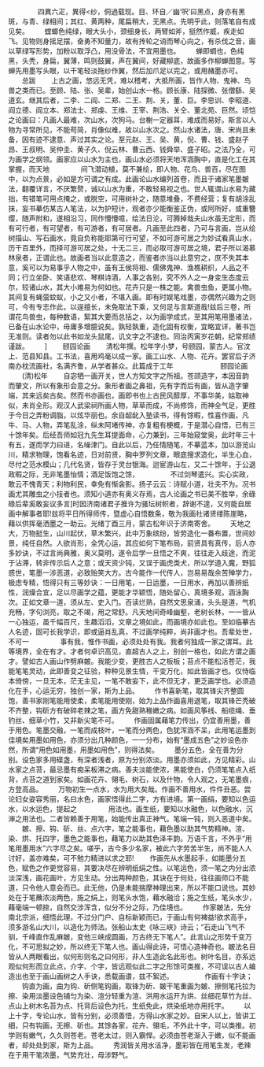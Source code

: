 <!-- { "loadSidebar": true } -->
　　
　　四異六疋，異得<纱，侗過载现。目、环自／幽’呎’曰黑点，身亦有黑斑，与青、绿相间；其红、黄两种，尾扁稍大，无黑点。先明乎此，则落笔自有成见矣。
　　螳螂色纯绿，眼大头小，颈细身长，两臂如斧，挺然作威，疾走如飞。见物则身摇足摆，奋勇不知量力，故有抟轮之诮而琴心向之，有杀伐之音，画以草绿写形势，加粉以取浮凸，用没骨法，不宜用墨也。
　　蝉即蜩也，色纯黑，头秃，身扁，翼薄，鸣则鼓翼，声在翼间，好藏柳底，故画多作柳蝉图意。写蝉先用墨写头眼，以干笔轻淡拖纱作翼，然后加爪足以完之，或用赭墨亦可。
　　总跋
　　上古之画，悠远无凭，难以稽考，大抵所画，皆作人物、鬼神、鸟兽之类而已。至顾、陆、张、吴辈，始创山水一格。顾长康、陆探微、张僧繇、吴道玄。继其后者，二李、二阎、二郑、二王、荆、关，董、巨。李思训、李昭道、阎立德、阎立本、郑法士、郑虔、王维、王宰、荆浩、关仝、董北苑、巨然。顷恺之论画曰：凡画人最难，次山水，次狗马。台榭一定器耳，难成而易好。斯言以人物为寻常所见，不能苟简，肖像似难，故以山水次之。然山水诸法，唐、宋尚且未备，因有迹不逮意、声过其实之论。至元赵、王、吴、黄，倪、曹、钱、盛赵子昂、王叔明、吴仲圭、黄子久、倪云林、曹云西、钱舜举、盛子昭。之法乃全，可为画学之纲领。画家应以山水为主也，画山水必须将天地浑涵胸中，直是化工在其掌握，而天地
　　
　　间飞潜动植，莫不兼绘，即人物、花鸟、兽百，尽在图中，以为点景，必如是方可谓之有成。此画论山水编列首卷，而且于诸家笔墨皴法，翻覆详言，不厌繁赘，诚以山水为重，不敢轻易视之也。世人辄谓山水易为藏拙，有错笔可用点掩之，或脱空，可用树补之，随意堆叠，不费经营；复有胡涂乱抹，妄书摹仿某古人笔法，以为护短计，观者亦少能衡鉴正伪，或阿所好，或重簪缨，随声附和，遂相沿习，同作懵懵噫，绘法日沦，可腾掉哉夫山水虽无定形，而有可行者，有可望者，有可游者，有可居者。凡画至此四者，乃可与言画，岂从绘树描山、写石画水，竟自负称能耶第可行可望，不如可游可居之为妙试看真山水，历干百里外，而择可游可居之处，十无二三，而必取可游可居之境，君子所以渴慕林泉者，正谓此也。故画者当以此意造之，而鉴者亦当以此意穷之，庶不失其本意，奚可以为易事乎人物之中，虽有王侯将相、儒佛鬼神、渔樵耕织，人品之不同；行立坐卧、笑语悲欢、琴棋诗酒，人事之各别，究不外人之一身变生态度云尔，较诸山水，其大小难易为何如也。花卉只是一株之能。禽兽虫鱼，更属小物。其间复有蝇萤蚊蚁，小之又小者，不堪入画。即有时娱笔戏墨，亦偶然兴趣为之则可，今有专志作此，以逞擅长，未免取法下乘，又何足与言斯道哉!兹后三卷，所谓花鸟兽虫，每种数语，絮其大要而总括之，以为画学成式，至其用笔用墨诸法，已备在山水论中，毋庸多增臆说矣。孰轻孰重，造化固有权衡，宜略宜详，著书岂无准则。读者勿以此书如龙头鼠尾，讥文字之不逮也。同治丙寅岁花朝，纪常郑绩谨跋。
　　]
　　颐园论画
　　清松年撰。松年字小梦，号颐园，蒙古人。官汶上、范县知县。工书法，喜用鸡毫以成一家。画工山水、人物、花卉。罢官后子济南办枕流画社，名满齐鲁，从学者甚众。此篇成于工年
　　
　　
　　颐园论画
　　(清)松年
　　自宓牺一画开关，世人方知文字之所祖。苍颉造字，本因音韵而肇文，所以有象形会意之分。象形者画之鼻祖，先有字而后有画，皆从造字肇端，其来远矣古矣。然而书亦画也，画即书也上古民风醇厚，不事华美，姑取神似，未肖全形。观汉人武梁祠所画人物，草草而成，不尚修饰，而神全气足，更胜于今日之弄粉调脂，以炫华丽也。余自龆龀入塾读书，得有馀暇，性喜作画，凡牛、马、人物，弄笔乱涂，纵未阿堵传神，亦复粗有梗概，于是潜心自悟，已有三十馀年矣。后经吾师如冠九先生耳提面命，心力兼到，三年始窥堂奥，此时年三十有五，遂而学力曰进，名噪津门。自此以后，乃任情随笔，不摹蓝本，加以游览山川，精求物理，饱看名迹，日对前贤，胸中罗列文章，眼底搜求造化，半生心血，尽付之范水模山；几代名贤，皆存于灵台银海。迨宦游山左，又二十馀年，于公退政暇之际，无非笔墨怡情；酒足饭饱之馀，
　　
　　不过剑琴遣兴。实心实政，敢云不愧青天；利物利民，幸免有惭衾影。扬子云云：诗赋小道，壮夫不为。况书画尤其雕虫之小技者也。须知小道亦有奥义存焉，古人论画之书已美不胜举，余碌碌后辈奚敢妄议多言]时因济南诸君子推许为骚坛树帜者，辞谢不遑，又何能自居画中解事者耶!兹将平日所得师传，暨虚心自悟数条，敬为我画社诸贤缕陈崖略，藉以供挥毫洒墨之一助云。光绪丁酉三月，蒙古松年识于济南寄舍。
　　天地之大，万物挺生，山川起伏，草木繁兴，此中万象缤纷，皆劳造化一番布置，世间妙景，纯任自然。人欲肖形，全凭心运，其应如何下笔布局，前贤具有真传，后人亦多妙诀，不过言尚典雅，奥义莫明，遂令后学一旦悟之不爽，往往走入歧途，而泥于沾滞，转非传示后人之意；或天资少钝，又误于画虎类犬，所以学道入魔，野狐惑世，笔墨一涉恶道，必致贻笑大方。古今能作一代传人，岂易易哉余苦殚学力，极虑专精，悟得只有三等妙诀：一日用笔，一日运墨，一日用水，再加以善辨纸性，润燥合宜，足以尽画学之蕴，更能才华颖悟，随处留心，真境多观，涵泳胸次。正如文章一道，须从左、史入门。百读烂熟，自然文思泉涌，头头是道，气机充畅，字句浏亮，取之不竭，用之常舒。凡天地间奇峰幽壑，老树长林，一一皆从一心独运，虽千幅百尺，生趣滔滔，文章之境如此，而画境亦如此也。至如临摹古人名迹，固可长我学识，即或逼肖乱真，不过画学纯粹，尚非画才也。吾辈处世，不可一
　　
　　事有我，惟作书画，必须处处有我。我者何独成一家之谓耳。此等境界，全在有才。才者何卓识高见，直超古人之上，别创一格也，如此方谓之画才。譬如古人画山作劈麻皴。我能少变，更胜古人之板板；苔点不能松活苍茫，我能笔笔灵动，此即善变之征验，种种见景生情，干变万化，如此皆画才也。仅恃临本倚傍，一旦无本，茫无主见，一笔不敢妄下，此不但无才，更乏画学也。必须造化在手，心运无穷，独创一家，斯为上品。
　　作书喜新笔，取其锋尖齐整圆饱，善书家刚笔能用使柔，柔笔能用使刚，始为上品作画喜用退笔，取其锋芒秃破不齐整，钩斫方有破碎老辣之笔，画方免甜熟稚嫩之病。如画风筝线、船缆绳、垂钓丝、细草小竹，又非新尖笔不可。
　　作画固属藉笔力传出，仍宜善用墨，善于用色。笔墨交融，一笔而成枝叶，一笔而分两色，色犹浑涵不呆，此用笔运墨到佳境矣用墨如用色，亦须分出几种颜色，一一分布，始有“墨成五色”之妙设色亦然，所谓“用色如用墨，用墨如用色”，则得法矣。
　　墨分五色，全在善为分别。设色家多用碟盏，有深者浅者，原为分别浓淡。用墨亦须如此，方见精彩。山水家之点苔，最忌墨有痴呆板滞之病。善夫淡能使浓，黑能使白，仍须笔笔点入纸背，点苔之道到家矣。如画花卉、翎毛、树石，以及什物，令人观之，无笔墨痕，方登高品。
　　万物初生一点水，水为用大矣哉。作画不善用水，件件丑恶。尝论妇女姿容秀丽，名曰水色，画家悟得此二字，方有进境。第一画绢，要知以色运水，以水运色，提起之
　　
　　用法也。画生纸，要知以水融色，以色融水，沉渖之用法也。二者皆赖善于用笔，始能传出真正神气。笔端一钝，则入恶道中矣。
　　皴、擦、钩、斫、丝、点六字，笔之能事也，藉色墨以助其气势精神。渲、染、烘、托四字，墨色之能事也，藉笔力以助其色泽丰韵。万语千言，不外乎“用笔用墨用水”六字尽之矣。嗟乎，古今多少名家，被此六字劳苦半生，尚不能人人讨好，盖亦难矣，可不勉力精进以求之耶!
　　作画先从水墨起手，如能墨分五色，赋色之作更觉容易，其要决尽在辨明纸绢之性。以笔运色，须一笔之内分出浓淡深浅，画花画叶，方见生动。分出两种颜色，其诀在于何处，往往画师口不能道，只令他人意会而已。此无他，仍是未能揣摩神理出来，所以不能口说也。其妙处在于笔蘸浓淡两色，施之绢上，则笔头水饱，藉水融洽；施之生纸，笔头水少，藉毫端一顿捺，自然交涉浑含，似分不分之际，乃佳境也。
　　作家皴法，先分南北宗派，细悟此理，不过分门户、自标新颖而已，于画山有何裨益!欲求高手，须多游名山大川，以造化为师法。张船山太史《咏三峡》诗云；“石走山飞气不驯，千峰直作乱麻皴，变他三峡成圆画，万古终无下笔人”。此言山之形势千变万化，不可思拟之妙，所以终无下笔人也。画山得此诗，可悟心造神奇也。皴法名目皆从人两眼看出，似何形则名之曰何形，非人生造此名此形也。树叶名目，亦系远观似何形而立此点，介字、个字，皆远观似此二字之形馀可类推，不可误以古人编造出也至于画山画树之人手诀，悉载画谱，兹不絮述。
　　
　　作画有十字诀；
　　钩直为画，曲为钩、斫侧笔钩画，取锋为斫、皴干笔重画为皴、擦侧笔托拉为擦、染用淡墨设色铺匀为染、渲分轻重为渲、洪用水运开为烘、丝细花草竹为丝、点山上树木名苔为点、托背后设色为托，生纸免此，烘染纸地亦用托字。
　　以上十字，专论山水，皆有分别，必须善悟，方得山水家之妙。自宋人以上，皆讲工细，只有钩画，无擦、斫也。其馀各家，花卉、翎毛，不外此十字，可以类推。初学则有嫩气，久久则苍老。苍老太过，则入霸悍。必须由苍老渐入于嫩，似不能画者，却处处到家，斯为上品。
　　秀润皆关用水洁净，墨彩皆在用笔生发，老辣在于用干笔浓墨，气势充壮，毋涉野气。
